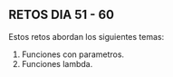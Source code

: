 ## RETOS DIA 51 - 60
Estos retos abordan los siguientes temas:

1. Funciones con parametros.
2. Funciones lambda.
